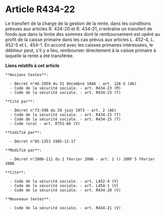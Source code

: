 # Article R434-22

Le transfert de la charge de la gestion de la rente, dans les conditions prévues aux articles R. 434-20 et R. 434-21,
n'entraîne un transfert de fonds que dans la limite des sommes dont le remboursement est opéré au profit de la caisse
primaire dans les cas prévus aux articles L. 452-4, L. 452-5 et L. 454-1. En accord avec les caisses primaires intéressées,
le débiteur peut, s'il y a lieu, rembourser directement à la caisse primaire à laquelle la rente a été transférée.

**Liens relatifs à cet article**

	**Anciens textes**:

	  - Décret n°46-2959 du 31 décembre 1946 - art. 126 G (Ab)
	  - Code de la sécurité sociale. - art. R434-23 (M)
	  - Code de la sécurité sociale. - art. R434-23 (T)

	**Cité par**:

	  - Décret n°73-598 du 29 juin 1973 - art. 2 (Ab)
	  - Code de la sécurité sociale. - art. R434-23 (T)
	  - Code de la sécurité sociale. - art. R434-25 (T)
	  - Code rural - art. R751-66 (V)

	**Codifié par**:

	  - Décret n°85-1353 1985-12-17

	**Modifié par**:

	  - Décret n°2006-111 du 2 février 2006 - art. 1 () JORF 5 février 2006

	**Cite**:

	  - Code de la sécurité sociale. - art. L452-4 (V)
	  - Code de la sécurité sociale. - art. L454-1 (V)
	  - Code de la sécurité sociale. - art. R434-20 (V)

	**Nouveaux textes**:

	  - Code de la sécurité sociale. - art. R434-21 (V)
